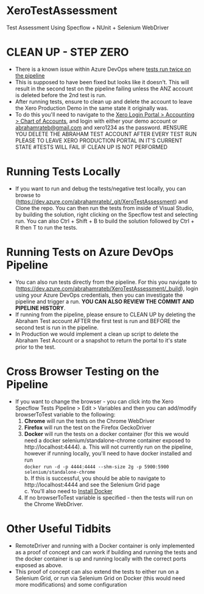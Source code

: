 # XeroTestAssessment
Test Assessment Using Specflow + NUnit + Selenium WebDriver

# CLEAN UP - STEP ZERO
- There is a known issue within Azure DevOps where [tests run twice on the pipeline](https://developercommunity.visualstudio.com/content/problem/891521/tests-are-running-twice-in-azure-devops-pipeline.html)
- This is supposed to have been fixed but looks like it doesn't. This will result in the second test on the pipeline failing unless the ANZ account is deleted before the 2nd test is run.
- After running tests, ensure to clean up and delete the account to leave the Xero Production Demo in the same state it originally was. 
- To do this you'll need to navigate to the [Xero Login Portal > Accounting > Chart of Accounts](https://go.xero.com/GeneralLedger/ChartOfAccounts.aspx?Start=1&PageSize=200), 
  and login with either your demo account or abrahamrateb@gmail.com and xero1234 as the password. 
  #ENSURE YOU DELETE THE ABRAHAM TEST ACCOUNT AFTER EVERY TEST RUN PLEASE TO LEAVE XERO PRODUCTION PORTAL IN IT'S CURRENT STATE
  #TESTS WILL FAIL IF CLEAN UP IS NOT PERFORMED

# Running Tests Locally
- If you want to run and debug the tests/negative test locally, you can browse to (https://dev.azure.com/abrahamrateb/_git/XeroTestAssessment) and Clone the repo. 
You can then run the tests from inside of Visual Studio, by building the solution, right clicking on the Specflow test and selecting run. 
You can also Ctrl + Shift + B to build the solution followed by Ctrl + R then T to run the tests. 

# Running Tests on Azure DevOps Pipeline
- You can also run tests directly from the pipeline. For this you navigate to (https://dev.azure.com/abrahamrateb/XeroTestAssessment/_build), login using your Azure DevOps credentials,
then you can investigate the pipeline and trigger a run. **YOU CAN ALSO REVIEW THE COMMIT AND PIPELINE HISTORY**.
- If running from the pipeline, please ensure to CLEAN UP by deleting the Abraham Test account AFTER the first test is run and BEFORE the second test is run in the pipeline. 
- In Production we would implement a clean up script to delete the Abraham Test Account or a snapshot to return the portal to it's state prior to the test. 

# Cross Browser Testing on the Pipeline
- If you want to change the browser - you can click into the Xero Specflow Tests Pipeline > Edit > Variables and then you can add/modify browserToTest variable to the following: 
    1. **Chrome** will run the tests on the Chrome WebDriver
    2. **Firefox** will run the test on the Firefox GeckoDriver
    3. **Docker** will run the tests on a docker container (for this we would need a docker selenium/standalone-chrome container exposed to http://localhost:4444).
        a. This will not currently run on the pipeline, however if running locally, you'll need to have docker installed and run\
        `docker run -d -p 4444:4444 --shm-size 2g -p 5900:5900 selenium/standalone-chrome`\
        b. If this is successful, you should be able to navigate to http://localhost:4444 and see the Selenium Grid page\
        c. You'll also need to [Install Docker](https://docs.docker.com/docker-for-windows/install/)
    4. If no browserToTest variable is specified - then the tests will run on the Chrome WebDriver.

# Other Useful Tidbits
- RemoteDriver and running with a Docker container is only implemented as a proof of concept and can work if building and running the tests and the docker container is up 
  and running locally with the correct ports exposed as above.
- This proof of concept can also extend the tests to either run on a Selenium Grid, or run via Selenium Grid on Docker (this would need more modifications) and some configuration

